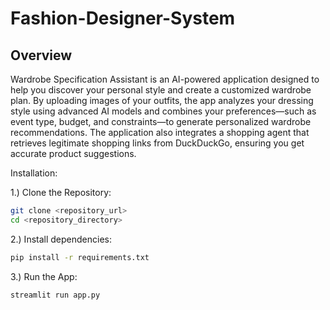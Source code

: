 # Fashion-Designer-System

## Overview
Wardrobe Specification Assistant is an AI-powered application designed to help you discover your personal style and create a customized wardrobe plan. By uploading images of your outfits, the app analyzes your dressing style using advanced AI models and combines your preferences—such as event type, budget, and constraints—to generate personalized wardrobe recommendations. The application also integrates a shopping agent that retrieves legitimate shopping links from DuckDuckGo, ensuring you get accurate product suggestions.


Installation:



1.) Clone the Repository:
```bash
git clone <repository_url>
cd <repository_directory>
```

2.) Install dependencies:
```bash
pip install -r requirements.txt
```

3.) Run the App:
```bash
streamlit run app.py
```
